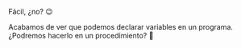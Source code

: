 Fácil, ¿no? :wink:

Acabamos de ver que podemos declarar variables en un programa. ¿Podremos hacerlo en un procedimiento? :thought_balloon: